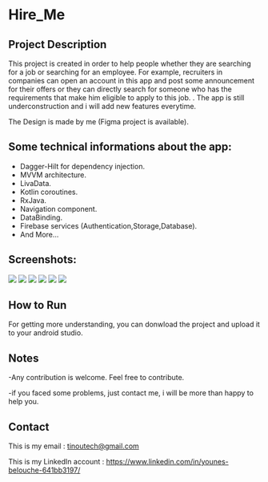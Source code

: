 # Hire_Me


## Project Description

This project is created in order to help people whether they are searching for a job or searching for an employee. For example, recruiters in companies can open an account in this app and post some announcement for their offers or they can directly search for someone who has the requirements that make him eligible to apply to this job. . The app is still underconstruction and i will add new features everytime.

The Design is made by me (Figma project is available).

## Some technical informations about the app:


- Dagger-Hilt for dependency injection.
- MVVM architecture.
- LivaData.
- Kotlin coroutines.
- RxJava.
- Navigation component.
- DataBinding.
- Firebase services (Authentication,Storage,Database).
- And More...

## Screenshots:

![](screenshots/11.jpg)   ![](screenshots/12.jpg) 
![](screenshots/13.jpg)   ![](screenshots/14.jpg) 
![](screenshots/15.jpg)   ![](screenshots/16.jpg) 

## How to Run 

For getting more understanding, you can donwload the project and upload it to your android studio.

## Notes 

-Any contribution is welcome. Feel free to contribute.

-if you faced some problems, just contact me, i will be more than happy to help you.

## Contact

This is my email : tinoutech@gmail.com

This is my LinkedIn account : https://www.linkedin.com/in/younes-belouche-641bb3197/
